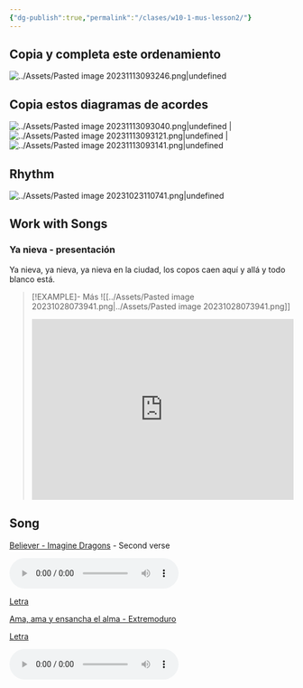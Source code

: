 ```yaml
---
{"dg-publish":true,"permalink":"/clases/w10-1-mus-lesson2/"}
---
```



<div class=slide>

## Copia y completa este ordenamiento

![../Assets/Pasted image 20231113093246.png|undefined](/img/user/Assets/Pasted%20image%2020231113093246.png)

</div>
<div class=slide>

## Copia estos diagramas de acordes

![../Assets/Pasted image 20231113093040.png|undefined](/img/user/Assets/Pasted%20image%2020231113093040.png) | ![../Assets/Pasted image 20231113093121.png|undefined](/img/user/Assets/Pasted%20image%2020231113093121.png) | ![../Assets/Pasted image 20231113093141.png|undefined](/img/user/Assets/Pasted%20image%2020231113093141.png)

</div>
<div class=slide>

## Rhythm

![../Assets/Pasted image 20231023110741.png|undefined](/img/user/Assets/Pasted%20image%2020231023110741.png)

</div>
<div class=slide>

## Work with Songs

### Ya nieva - presentación

Ya nieva, ya nieva, ya nieva en la ciudad,
los copos caen aquí y allá y todo blanco está.

>[!EXAMPLE]- Más
>![[../Assets/Pasted image 20231028073941.png[]()\|../Assets/Pasted image 20231028073941.png[]()]]
><iframe src="https://www.soundslice.com/slices/W1vwc/embed-channelpost/" width="100%" height="320" frameBorder="0"></iframe>

</div>
<div class=slide>

## Song

[Believer - Imagine Dragons](https://studio.moises.ai/player2/f05e7a3a-1a81-443c-a8fa-d8df66fa5b4e/?context=spliter) - Second verse

<audio src="https://docs.google.com/uc?export=download&id=1PDSZ_mhSHHEpu7vbaB_aaQsfHz9V7MbG" controls></audio>

[Letra](https://www.letras.com/imagine-dragons/believer/traduccion.html)

</div>
<div class=slide>

[Ama, ama y ensancha el alma - Extremoduro](https://studio.moises.ai/player2/be55d2b5-bc8b-43d8-8c7b-ff1c8ffeb256/?context=spliter) 

[Letra](https://lyrics.lyricfind.com/lyrics/in-pulso-ama-ama-ama-y-ensancha-el-alma-version-extremoduro)

<audio src="https://docs.google.com/uc?export=download&id=https://drive.google.com/file/d/1zpwk09KzIn8fdwATL--ZgFO1GhhRAGCt/view?usp=sharing" controls></audio>
</div>

